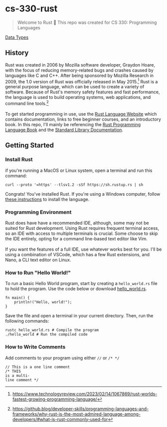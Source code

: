 # cs-330-rust
> Welcome to Rust 🦀 This repo was created for CS 330: Programming Languages

[Data Types](data_types.md)

## History
Rust was created in 2006 by Mozilla software developer, Graydon Hoare, with the focus of reducing memory-related bugs and crashes caused by languages like C and C++. After being sponsored by Mozilla Research in 2009, the 1.0 version of Rust was officially released in May 2015.[^1]
Rust is a general purpose language, which can be used to create a variety of software. Because of Rust's memory safety features and fast performance, the language is used to build operating systems, web applications, and command line tools.[^2]<br><br>
To get started programming in use, use the [Rust Language Website](https://www.rust-lang.org/learn) which contains documentation, links to free beginner courses, and an introductory book. In this repo, I'll mainly be referencing the [Rust Programming Language Book](https://doc.rust-lang.org/book/) and the [Standard Library Documentation](https://doc.rust-lang.org/std/index.html).
## Getting Started
### Install Rust
if you're running a MacOS or Linux system, open a terminal and run this command:
```
curl --proto '=https' --tlsv1.2 -sSf https://sh.rustup.rs | sh
```
Congrats! You've installed Rust.
If you're using a Windows computer, follow [these instructions](https://forge.rust-lang.org/infra/other-installation-methods.html) to install the language.
### Programming Environment
Rust does have have a recommended IDE, although, some may not be suited for Rust development. Using Rust requires frequent terminal access, so an IDE with access to multiple terminals is crucial. Some choose to skip the IDE entirely, opting for a command line-based text editor like Vim.<br><br>
If you want the features of a full IDE, use whatever works best for you. I'll be using a combination of VSCode, which has a few Rust extensions, and Nano, a CLI text editor on Linux. 
### How to Run "Hello World!"
To run a basic Hello World program, start by creating a `hello_world.rs` file to hold the program. Use the code below or download [hello_world.rs](exercises/0_hello_world.rs).
```
fn main() {
    println!("Hello, world!");
}
```
Save the file and open a terminal in your current directory.
Then, run the following commands:
```
rustc hello_world.rs # Compile the program
./hello_world # Run the compiled code
```
### How to Write Comments
Add comments to your program using either `//` or `/* */`
```
// This is a one line comment
/* THIS
is a multi-
line comment */
```

[^1]: https://www.technologyreview.com/2023/02/14/1067869/rust-worlds-fastest-growing-programming-language/

[^2]: https://github.blog/developer-skills/programming-languages-and-frameworks/why-rust-is-the-most-admired-language-among-developers/#what-is-rust-commonly-used-for
